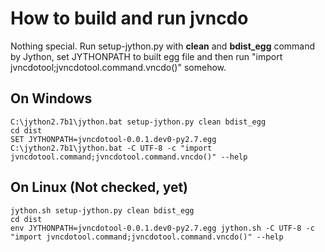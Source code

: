 # How to build and run jvncdo  
Nothing special. Run setup-jython.py with **clean** and **bdist_egg** command by Jython, set JYTHONPATH to built egg file and then run "import jvncdotool;jvncdotool.command.vncdo()" somehow.

## On Windows  

```
C:\jython2.7b1\jython.bat setup-jython.py clean bdist_egg
cd dist
SET JYTHONPATH=jvncdotool-0.0.1.dev0-py2.7.egg
C:\jython2.7b1\jython.bat -C UTF-8 -c "import jvncdotool.command;jvncdotool.command.vncdo()" --help
```

## On Linux (Not checked, yet)  

```
jython.sh setup-jython.py clean bdist_egg
cd dist
env JYTHONPATH=jvncdotool-0.0.1.dev0-py2.7.egg jython.sh -C UTF-8 -c "import jvncdotool.command;jvncdotool.command.vncdo()" --help
```
